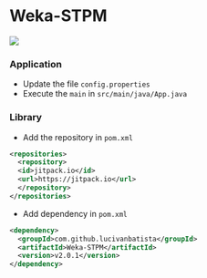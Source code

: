 # Weka-STPM
[![](https://jitpack.io/v/lucivanbatista/Weka-STPM.svg)](https://jitpack.io/#lucivanbatista/Weka-STPM)

### Application
- Update the file ```config.properties```
- Execute the ```main``` in ```src/main/java/App.java```

### Library
- Add the repository in ```pom.xml```
```xml
<repositories>
  <repository>
  <id>jitpack.io</id>
  <url>https://jitpack.io</url>
  </repository>
</repositories>
```
- Add dependency in ```pom.xml```
```xml
<dependency>
  <groupId>com.github.lucivanbatista</groupId>
  <artifactId>Weka-STPM</artifactId>
  <version>v2.0.1</version>
</dependency>
```
